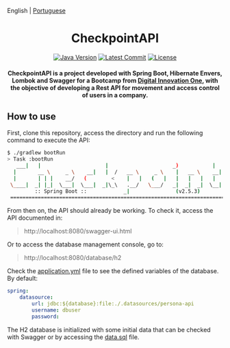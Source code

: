 English | [Portuguese](README.pt-br.md)

<h1 align="center">CheckpointAPI</h1>

<div align="center">

[![Java Version][java-src]][java-href]
[![Latest Commit][commit-src]][commit-href]
[![License][license-src]][license-href]

#### CheckpointAPI is a project developed with Spring Boot, Hibernate Envers, Lombok and Swagger for a Bootcamp from [Digital Innovation One](https://digitalinnovation.one/), with the objective of developing a Rest API for movement and access control of users in a company.

</div>

## How to use

First, clone this repository, access the directory and run the following command to execute the API:

```bash
$ ./gradlew bootRun
> Task :bootRun
   ___|   |                     |                     _)           |        \       _ \   _ _| |\ _ _
  |       __ \     _ \    __|   |  /   __ \     _ \    |   __ \    __|     _ \     |   |    |  | | \ \
  |       | | |    __/   (        <    |   |   (   |   |   |   |   |      ___ \    ___/     |   \ \ \ \
 \____|  _| |_|  \___|  \___|  _|\_\   .__/   \___/   _|  _|  _|  \__|  _/    _\  _|      ___|   ) ) ) )
         :: Spring Boot ::            _|               (v2.5.3)                                 / / / /
 ==============================================================================================/_/_/_/
```

From then on, the API should already be working. To check it, access the API documented in:

> http://localhost:8080/swagger-ui.html

Or to access the database management console, go to:

> http://localhost:8080/database/h2

Check the [application.yml](src/main/resources/application.yml) file to see the defined variables of the database. By default:

```yml
spring:
    datasource:
        url: jdbc:${database}:file:./.datasources/persona-api
        username: dbuser
        password:
```

The H2 database is initialized with some initial data that can be checked with Swagger or by accessing the [data.sql](src/main/resources/db/h2/data.sql) file.

[java-src]: https://img.shields.io/badge/java-11-orange
[java-href]: https://github.com/adoptium/temurin11-binaries/releases/download/jdk-11.0.12+7/OpenJDK11U-jdk_x64_windows_hotspot_11.0.12_7.msi
[commit-src]: https://img.shields.io/github/last-commit/dio-projects/checkpoint-api
[commit-href]: https://github.com/dio-projects/checkpoint-api
[license-src]: https://img.shields.io/github/license/dio-projects/checkpoint-api
[license-href]: LICENSE